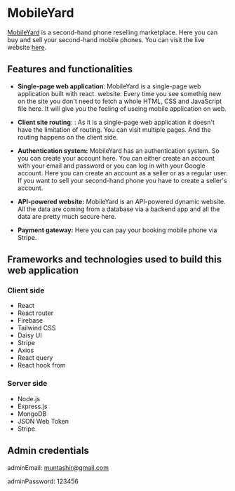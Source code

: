 # MobileYard

[MobileYard](https://mobileyard-bab0c.web.app/) is a second-hand phone reselling marketplace. Here you can buy and sell your second-hand mobile phones. You can visit the live website [here](https://mobileyard-bab0c.web.app/).

## Features and functionalities

- **Single-page web application**: MobileYard is a single-page web application built with react. website. Every time you see somethig new on the site you don't need to fetch a whole HTML, CSS and JavaScript file here. It will give you the feeling of useing mobile application on web.

- **Client site routing**: : As it is a single-page web application it doesn't have the limitation of routing. You can visit multiple pages. And the routing happens on the client side.

- **Authentication system:** MobileYard has an authentication system. So you can create your account here. You can either create an account with your email and password or you can log in with your Google account. Here you can create an account as a seller or as a regular user. If you want to sell your second-hand phone you have to create a seller's account.

- **API-powered website:** MobileYard is an API-powered dynamic website. All the data are coming from a database via a backend app and all the data are pretty much secure here.

- **Payment gateway:** Here you can pay your booking mobile phone via Stripe.

## Frameworks and technologies used to build this web application

### Client side

- React
- React router
- Firebase
- Tailwind CSS
- Daisy UI
- Stripe
- Axios
- React query
- React hook from

### Server side

- Node.js
- Express.js
- MongoDB
- JSON Web Token
- Stripe

## Admin credentials

adminEmail: muntashir@gmail.com

adminPassword: 123456

